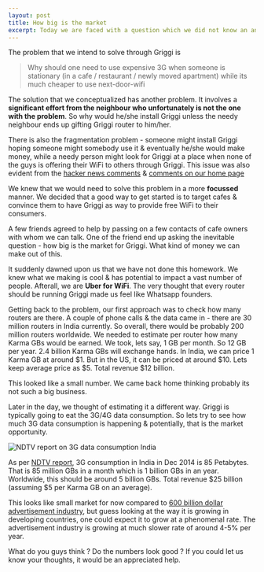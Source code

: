 ```yaml
---
layout: post
title: How big is the market
excerpt: Today we are faced with a question which we did not know an answer upfront. We have figured some numbers & we would need your help to validate the number.
---
```

<p style="text-align:center">
	<i class="fa fa-pie-chart fa-6" style="font-size: 20em; color: #62cb31"></i>
</p>

The problem that we intend to solve through Griggi is 

> Why should one need to use expensive 3G when someone is stationary (in a cafe / restaurant / newly moved apartment) while its much cheaper to use next-door-wifi

The solution that we conceptualized has another problem. It involves a **significant effort from the neighbour who unfortunately is not the one with the problem**. So why would he/she install Griggi unless the needy neighbour ends up gifting Griggi router to him/her.

There is also the fragmentation problem - someone might install Griggi hoping someone might somebody use it & eventually he/she would make money, while a needy person might look for Griggi at a place when none of the guys is offering their WiFi to others through Griggi. This issue was also evident from the [hacker news comments](https://news.ycombinator.com/item?id=9776501) & [comments on our home page](http://griggi.com#contact)

We knew that we would need to solve this problem in a more **focussed** manner. We decided that a good way to get started is to target cafes & convince them to have Griggi as way to provide free WiFi to their consumers. 

A few friends agreed to help by passing on a few contacts of cafe owners with whom we can talk. One of the friend end up asking the inevitable question - how big is the market for Griggi. What kind of money we can make out of this. 

It suddenly dawned upon us that we have not done this homework. We knew what we making is cool & has potential to impact a vast number of people. Afterall, we are **Uber for WiFi**. The very thought that every router should be running Griggi made us feel like Whatsapp founders. 

Getting back to the problem, our first approach was to check how many routers are there. A couple of phone calls & the data came in - there are 30 million routers in India currently. So overall, there would be probably 200 million routers worldwide. We needed to estimate per router how many Karma GBs would be earned. We took, lets say, 1 GB per month. So 12 GB per year. 2.4 billion Karma GBs will exchange hands. In India, we can price 1 Karma GB at around $1. But in the US, it can be priced at around $10. Lets keep average price as $5. Total revenue $12 billion. 

This looked like a small number. We came back home thinking probably its not such a big business. 

Later in the day, we thought of estimating it a different way. Griggi is typically going to eat the 3G/4G data consumption. So lets try to see how much 3G data consumption is happening & potentially, that is the market opportunity.

![NDTV report on 3G data consumption India](http://images.indianexpress.com/2015/02/nokia-mobile-broadband-india-traffic-index-large.jpg?w=600)

 As per [NDTV report](http://indianexpress.com/article/technology/technology-others/3g-finally-becomes-mainstream-in-india-report/), 3G consumption in India in Dec 2014 is 85 Petabytes. That is 85 million GBs in a month which is 1 billion GBs in an year. Worldwide, this should be around 5 billion GBs. Total revenue $25 billion (assuming $5 per Karma GB on an average).

This looks like small market for now compared to [600 billion dollar advertisement industry](http://www.emarketer.com/Article/Advertisers-Will-Spend-Nearly-600-Billion-Worldwide-2015/1011691), but guess looking at the way it is growing in developing countries, one could expect it to grow at a phenomenal rate. The advertisement industry is growing at much slower rate of around 4-5% per year. 

What do you guys think ? Do the numbers look good ? If you could let us know your thoughts, it would be an appreciated help.
